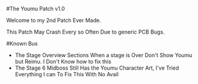 #The Youmu Patch v1.0

Welcome to my 2nd Patch Ever Made.

This Patch May Crash Every so Often Due to generic PCB Bugs.

#Known Bus

- The Stage Overview Sections When a stage is Over Don't Show Youmu but Reimu. I Don't Know how to fix this
- The Stage 6 Midboss Still Has the Youmu Character Art, I've Tried Everything I can To Fix This With No Avail


